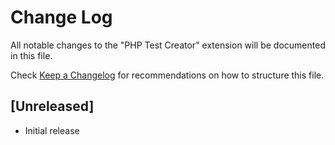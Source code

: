 # Change Log
All notable changes to the "PHP Test Creator" extension will be documented in this file.

Check [Keep a Changelog](http://keepachangelog.com/) for recommendations on how to structure this file.

## [Unreleased]
- Initial release